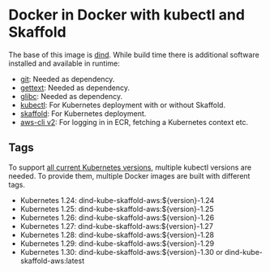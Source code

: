 # Docker in Docker with kubectl and Skaffold

The base of this image is [dind](https://hub.docker.com/_/docker).
While build time there is additional software installed and available in runtime:

- [git](https://git-scm.com/book/en/v2/Getting-Started-First-Time-Git-Setup): Needed as dependency.
- [gettext](https://www.gnu.org/software/gettext/): Needed as dependency.
- [glibc](https://www.gnu.org/software/libc/): Needed as dependency.
- [kubectl](https://kubernetes.io/docs/reference/kubectl/): For Kubernetes deployment with or without Skaffold.
- [skaffold](https://skaffold.dev/docs/references/cli/): For Kubernetes deployment.
- [aws-cli v2](https://docs.aws.amazon.com/cli/latest/userguide/cli-usage-commandstructure.html): For logging in in ECR, fetching a Kubernetes context etc.

## Tags

To support [all current Kubernetes versions](https://kubernetes.io/releases/), multiple kubectl versions are needed.
To provide them, multiple Docker images are built with different tags.

- Kubernetes 1.24: dind-kube-skaffold-aws:${version}-1.24
- Kubernetes 1.25: dind-kube-skaffold-aws:${version}-1.25
- Kubernetes 1.26: dind-kube-skaffold-aws:${version}-1.26
- Kubernetes 1.27: dind-kube-skaffold-aws:${version}-1.27
- Kubernetes 1.28: dind-kube-skaffold-aws:${version}-1.28
- Kubernetes 1.29: dind-kube-skaffold-aws:${version}-1.29
- Kubernetes 1.30: dind-kube-skaffold-aws:${version}-1.30 or dind-kube-skaffold-aws:latest

